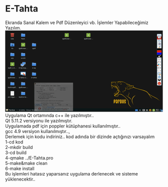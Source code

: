 # E-Tahta
Ekranda Sanal Kalem ve Pdf Düzenleyici vb. İşlemler Yapabileceğimiz Yazılım.
![E-Tahta](https://github.com/bayramkarahan/E-Tahta/blob/main/Clip0014-1.gif)
<br/>
Uygulama Qt ortamında c++ ile yazılmıştır..
<br/>
Qt 5.11.2 versiyonu ile yazılmıştır.
<br/>
Uygulamada pdf için poppler kütüphanesi kullanılmıştır..
<br/>
gcc 4.9 versiyon kullanılmıştır..,
<br/>
Derlemek için kodu indiriniz.. kod adında bir dizinde açtığınızı varsayalım
<br/>
1-cd kod
<br/>
2-mkdir build
<br/>
3-cd build
<br/>
4-qmake ../E-Tahta.pro
<br/>
5-make&make clean
<br/>
6-make install
<br/>
Bu işlemleri hatasız yaparsanız uygulama derlenecek ve sisteme yüklenecektir..
<br/>
